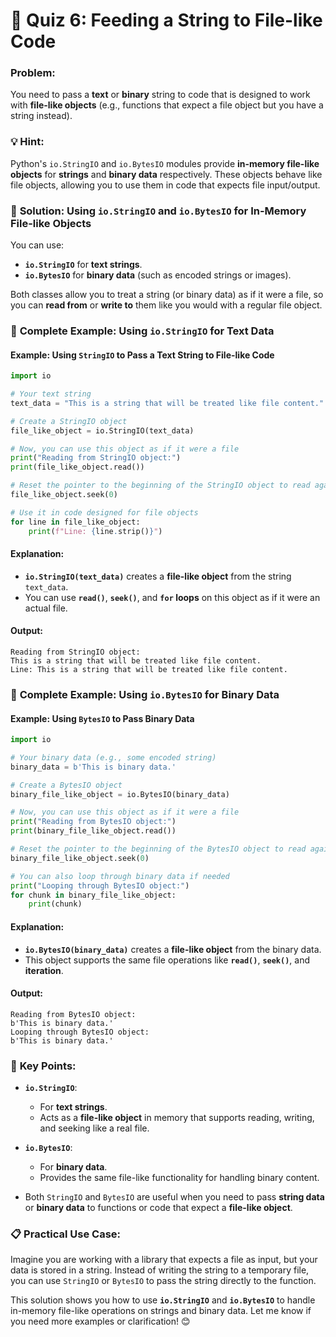 # 📝 **Quiz 6: Feeding a String to File-like Code**

### Problem:
You need to pass a **text** or **binary** string to code that is designed to work with **file-like objects** (e.g., functions that expect a file object but you have a string instead).

### 💡 **Hint**:
Python's `io.StringIO` and `io.BytesIO` modules provide **in-memory file-like objects** for **strings** and **binary data** respectively. These objects behave like file objects, allowing you to use them in code that expects file input/output.

### 🔧 **Solution: Using `io.StringIO` and `io.BytesIO` for In-Memory File-like Objects**

You can use:
- **`io.StringIO`** for **text strings**.
- **`io.BytesIO`** for **binary data** (such as encoded strings or images).

Both classes allow you to treat a string (or binary data) as if it were a file, so you can **read from** or **write to** them like you would with a regular file object.

### 📂 **Complete Example: Using `io.StringIO` for Text Data**

#### **Example: Using `StringIO` to Pass a Text String to File-like Code**

```python
import io

# Your text string
text_data = "This is a string that will be treated like file content."

# Create a StringIO object
file_like_object = io.StringIO(text_data)

# Now, you can use this object as if it were a file
print("Reading from StringIO object:")
print(file_like_object.read())

# Reset the pointer to the beginning of the StringIO object to read again
file_like_object.seek(0)

# Use it in code designed for file objects
for line in file_like_object:
    print(f"Line: {line.strip()}")
```

#### **Explanation**:
- **`io.StringIO(text_data)`** creates a **file-like object** from the string `text_data`.
- You can use **`read()`**, **`seek()`**, and **`for` loops** on this object as if it were an actual file.

#### **Output**:
```
Reading from StringIO object:
This is a string that will be treated like file content.
Line: This is a string that will be treated like file content.
```

### 📂 **Complete Example: Using `io.BytesIO` for Binary Data**

#### **Example: Using `BytesIO` to Pass Binary Data**

```python
import io

# Your binary data (e.g., some encoded string)
binary_data = b'This is binary data.'

# Create a BytesIO object
binary_file_like_object = io.BytesIO(binary_data)

# Now, you can use this object as if it were a file
print("Reading from BytesIO object:")
print(binary_file_like_object.read())

# Reset the pointer to the beginning of the BytesIO object to read again
binary_file_like_object.seek(0)

# You can also loop through binary data if needed
print("Looping through BytesIO object:")
for chunk in binary_file_like_object:
    print(chunk)
```

#### **Explanation**:
- **`io.BytesIO(binary_data)`** creates a **file-like object** from the binary data.
- This object supports the same file operations like **`read()`**, **`seek()`**, and **iteration**.

#### **Output**:
```
Reading from BytesIO object:
b'This is binary data.'
Looping through BytesIO object:
b'This is binary data.'
```

### 📝 **Key Points**:

- **`io.StringIO`**:
  - For **text strings**.
  - Acts as a **file-like object** in memory that supports reading, writing, and seeking like a real file.
  
- **`io.BytesIO`**:
  - For **binary data**.
  - Provides the same file-like functionality for handling binary content.

- Both `StringIO` and `BytesIO` are useful when you need to pass **string data** or **binary data** to functions or code that expect a **file-like object**.

### 📋 **Practical Use Case**:

Imagine you are working with a library that expects a file as input, but your data is stored in a string. Instead of writing the string to a temporary file, you can use `StringIO` or `BytesIO` to pass the string directly to the function.

This solution shows you how to use **`io.StringIO`** and **`io.BytesIO`** to handle in-memory file-like operations on strings and binary data. Let me know if you need more examples or clarification! 😊